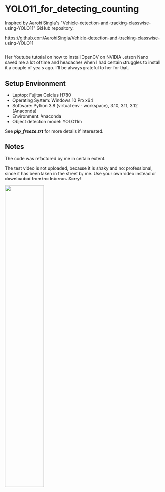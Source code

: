 # YOLO11_for_detecting_counting
Inspired by Aarohi Singla's "Vehicle-detection-and-tracking-classwise-using-YOLO11" GitHub repository.

<https://github.com/AarohiSingla/Vehicle-detection-and-tracking-classwise-using-YOLO11>

## 
Her Youtube tutorial on how to install OpenCV on NVIDIA Jetson Nano saved me a lot of time and headaches when I had certain struggles to install it a couple of years ago. I'll be always grateful to her for that.

## Setup Environment
* Laptop: Fujitsu Celcius H780
* Operating System: Windows 10 Pro x64
* Software: Python 3.8 (virtual env - workspace), 3.10, 3.11, 3.12 (Anaconda)
* Environment: Anaconda
* Object detection model: YOLO11m

See **_pip_freeze.txt_** for more details if interested.

## Notes
The code was refactored by me in certain extent.

The test video is not uploaded, because it is shaky and not professional, since it has been taken in the street by me. Use your own video instead or downloaded from the Internet. Sorry!

<img src="https://github.com/user-attachments/assets/af2f5106-7120-4447-a000-0f1921230929" width="50%">

